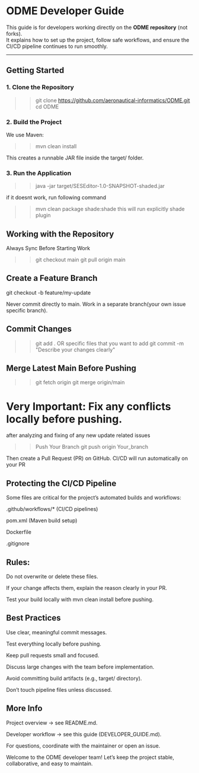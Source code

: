 # ODME Developer Guide

This guide is for developers working directly on the **ODME repository** (not forks).  
It explains how to set up the project, follow safe workflows, and ensure the CI/CD pipeline continues to run smoothly.

---

## Getting Started

### 1. Clone the Repository
>> git clone https://github.com/aeronautical-informatics/ODME.git
>> cd ODME

### 2. Build the Project
We use Maven:
>> mvn clean install

This creates a runnable JAR file inside the target/ folder.

### 3. Run the Application
>> java -jar target/SESEditor-1.0-SNAPSHOT-shaded.jar

if it doesnt work, run following command
>> mvn clean package shade:shade
this will run explicitly shade plugin

## Working with the Repository
Always Sync Before Starting Work
>> git checkout main
>> git pull origin main

## Create a Feature Branch
git checkout -b feature/my-update

Never commit directly to main. Work in a separate branch(your own issue specific branch).

## Commit Changes
>> git add . OR specific files that you want to add
>> git commit -m "Describe your changes clearly"

## Merge Latest Main Before Pushing
>> git fetch origin
>> git merge origin/main


# Very Important: Fix any conflicts locally before pushing.
after analyzing and fixing of any new update related issues

>> Push Your Branch
>> git push origin Your_branch


Then create a Pull Request (PR) on GitHub.
CI/CD will run automatically on your PR

## Protecting the CI/CD Pipeline

Some files are critical for the project’s automated builds and workflows:

.github/workflows/* (CI/CD pipelines)

pom.xml (Maven build setup)

Dockerfile

.gitignore

## Rules:

Do not overwrite or delete these files.

If your change affects them, explain the reason clearly in your PR.

Test your build locally with mvn clean install before pushing.

## Best Practices

Use clear, meaningful commit messages.

Test everything locally before pushing.

Keep pull requests small and focused.

Discuss large changes with the team before implementation.

Avoid committing build artifacts (e.g., target/ directory).

Don’t touch pipeline files unless discussed.

## More Info

Project overview → see README.md.

Developer workflow → see this guide (DEVELOPER_GUIDE.md).

For questions, coordinate with the maintainer or open an issue.

Welcome to the ODME developer team!
Let’s keep the project stable, collaborative, and easy to maintain.

